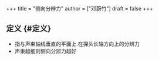 +++
title = "侧向分辨力"
author = ["邓蔚竹"]
draft = false
+++

## 定义 {#定义}

-   指与声束轴线垂直的平面上.在探头长轴方向上的分辨力
-   声束越细则侧向分辨力越好